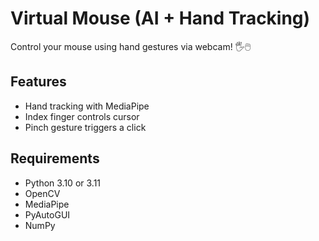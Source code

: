 # Virtual Mouse (AI + Hand Tracking)

Control your mouse using hand gestures via webcam! 🖐️🖱️

## Features
- Hand tracking with MediaPipe
- Index finger controls cursor
- Pinch gesture triggers a click

## Requirements
- Python 3.10 or 3.11
- OpenCV
- MediaPipe
- PyAutoGUI
- NumPy
